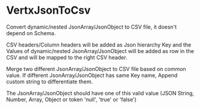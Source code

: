 # VertxJsonToCsv
Convert dynamic/nested JsonArray/JsonObject to CSV file, it doesn't depend on Schema.

CSV headers/Column headers will be added as Json hierarchy Key and the Values of dynamic/nested JsonArray/JsonObject will be added as row in the CSV and will be mapped to the right CSV header.

Merge two different JsonArray/JsonObject to CSV file based on common value.
If different JsonArray/JsonObject has same Key name, Append custom string to differentiate them.

The JsonArray/JsonObject should have one of this valid value (JSON String, Number, Array, Object or token 'null', 'true' or 'false')
